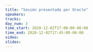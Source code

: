 ```yaml
---
title: "Sesión presentada por Oracle"
speakers:
tracks:
day_num: 3
time_start: 2020-12-02T17:00:00-06:00
time_end: 2020-12-02T17:45:00-06:00
video:
slides:
---
```



